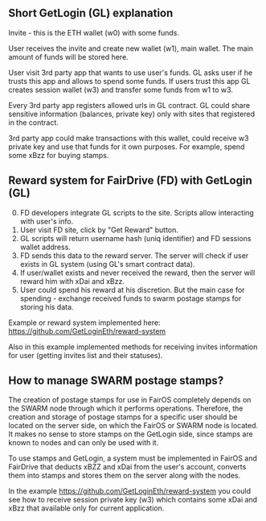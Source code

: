 ## Short GetLogin (GL) explanation

Invite - this is the ETH wallet (w0) with some funds.

User receives the invite and create new wallet (w1), main wallet. The main amount of funds will be stored here.

User visit 3rd party app that wants to use user's funds. GL asks user if he trusts this app and allows to spend some
funds. If users trust this app GL creates session wallet (w3) and transfer some funds from w1 to w3.

Every 3rd party app registers allowed urls in GL contract. GL could share sensitive information (balances, private key)
only with sites that registered in the contract.

3rd party app could make transactions with this wallet, could receive w3 private key and use that funds for it own
purposes. For example, spend some xBzz for buying stamps.

## Reward system for FairDrive (FD) with GetLogin (GL)

0) FD developers integrate GL scripts to the site. Scripts allow interacting with user's info.
1) User visit FD site, click by "Get Reward" button.
2) GL scripts will return username hash (uniq identifier) and FD sessions wallet address.
3) FD sends this data to the reward server. The server will check if user exists in GL system (using GL's smart contract
   data).
4) If user/wallet exists and never received the reward, then the server will reward him with xDai and xBzz.
5) User could spend his reward at his discretion. But the main case for spending - exchange received funds to swarm postage
   stamps for storing his data.

Example or reward system implemented here: https://github.com/GetLoginEth/reward-system

Also in this example implemented methods for receiving invites information for user (getting invites list and their
statuses).

## How to manage SWARM postage stamps?

The creation of postage stamps for use in FairOS completely depends on the SWARM node through which it performs
operations. Therefore, the creation and storage of postage stamps for a specific user should be located on the server
side, on which the FairOS or SWARM node is located. It makes no sense to store stamps on the GetLogin side, since stamps
are known to nodes and can only be used with it.

To use stamps and GetLogin, a system must be implemented in FairOS and FairDrive that deducts xBZZ and xDai from the
user's account, converts them into stamps and stores them on the server along with the nodes.

In the example https://github.com/GetLoginEth/reward-system you could see how to receive session private key (w3) which
contains some xDai and xBzz that available only for current application.

##  
